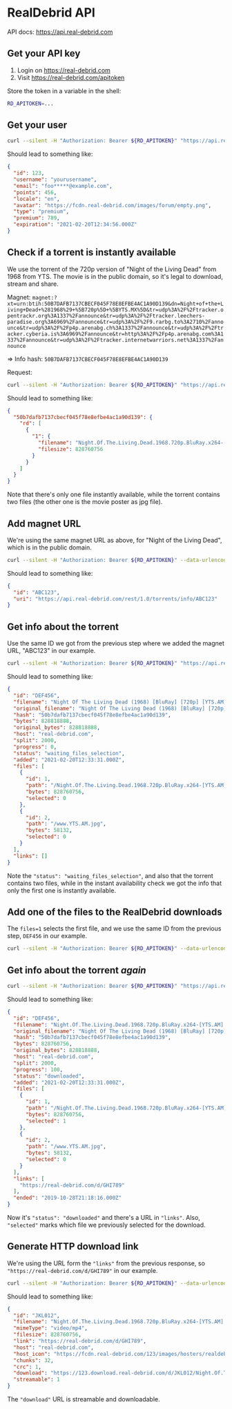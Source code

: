 # RealDebrid API

API docs: <https://api.real-debrid.com>

## Get your API key

1. Login on <https://real-debrid.com>
2. Visit <https://real-debrid.com/apitoken>

Store the token in a variable in the shell:

```bash
RD_APITOKEN=...
```

## Get your user

```bash
curl --silent -H "Authorization: Bearer ${RD_APITOKEN}" "https://api.real-debrid.com/rest/1.0/user" | jq .
```

Should lead to something like:

```json
{
  "id": 123,
  "username": "yourusername",
  "email": "foo*****@example.com",
  "points": 456,
  "locale": "en",
  "avatar": "https://fcdn.real-debrid.com/images/forum/empty.png",
  "type": "premium",
  "premium": 789,
  "expiration": "2021-02-20T12:34:56.000Z"
}
```

## Check if a torrent is instantly available

We use the torrent of the 720p version of "Night of the Living Dead" from 1968 from YTS. The movie is in the public domain, so it's legal to download, stream and share.

Magnet: `magnet:?xt=urn:btih:50B7DAFB7137CBECF045F78E8EFBE4AC1A90D139&dn=Night+of+the+Living+Dead+%281968%29+%5B720p%5D+%5BYTS.MX%5D&tr=udp%3A%2F%2Ftracker.opentrackr.org%3A1337%2Fannounce&tr=udp%3A%2F%2Ftracker.leechers-paradise.org%3A6969%2Fannounce&tr=udp%3A%2F%2F9.rarbg.to%3A2710%2Fannounce&tr=udp%3A%2F%2Fp4p.arenabg.ch%3A1337%2Fannounce&tr=udp%3A%2F%2Ftracker.cyberia.is%3A6969%2Fannounce&tr=http%3A%2F%2Fp4p.arenabg.com%3A1337%2Fannounce&tr=udp%3A%2F%2Ftracker.internetwarriors.net%3A1337%2Fannounce`

=> Info hash: `50B7DAFB7137CBECF045F78E8EFBE4AC1A90D139`

Request:

```bash
curl --silent -H "Authorization: Bearer ${RD_APITOKEN}" "https://api.real-debrid.com/rest/1.0/torrents/instantAvailability/50B7DAFB7137CBECF045F78E8EFBE4AC1A90D139" | jq .
```

Should lead to something like:

```json
{
  "50b7dafb7137cbecf045f78e8efbe4ac1a90d139": {
    "rd": [
      {
        "1": {
          "filename": "Night.Of.The.Living.Dead.1968.720p.BluRay.x264-[YTS.AM].mp4",
          "filesize": 828760756
        }
      }
    ]
  }
}
```

Note that there's only one file instantly available, while the torrent contains two files (the other one is the movie poster as jpg file).

## Add magnet URL

We're using the same magnet URL as above, for "Night of the Living Dead", which is in the public domain.

```bash
curl --silent -H "Authorization: Bearer ${RD_APITOKEN}" --data-urlencode magnet="magnet:?xt=urn:btih:50B7DAFB7137CBECF045F78E8EFBE4AC1A90D139&dn=Night+of+the+Living+Dead+%281968%29+%5B720p%5D+%5BYTS.MX%5D&tr=udp%3A%2F%2Ftracker.opentrackr.org%3A1337%2Fannounce&tr=udp%3A%2F%2Ftracker.leechers-paradise.org%3A6969%2Fannounce&tr=udp%3A%2F%2F9.rarbg.to%3A2710%2Fannounce&tr=udp%3A%2F%2Fp4p.arenabg.ch%3A1337%2Fannounce&tr=udp%3A%2F%2Ftracker.cyberia.is%3A6969%2Fannounce&tr=http%3A%2F%2Fp4p.arenabg.com%3A1337%2Fannounce&tr=udp%3A%2F%2Ftracker.internetwarriors.net%3A1337%2Fannounce" "https://api.real-debrid.com/rest/1.0/torrents/addMagnet" | jq .
```

Should lead to something like:

```json
{
  "id": "ABC123",
  "uri": "https://api.real-debrid.com/rest/1.0/torrents/info/ABC123"
}
```

## Get info about the torrent

Use the same ID we got from the previous step where we added the magnet URL, "ABC123" in our example.

```bash
curl --silent -H "Authorization: Bearer ${RD_APITOKEN}" "https://api.real-debrid.com/rest/1.0/torrents/info/ABC123" | jq .
```

Should lead to something like:

```json
{
  "id": "DEF456",
  "filename": "Night Of The Living Dead (1968) [BluRay] [720p] [YTS.AM]",
  "original_filename": "Night Of The Living Dead (1968) [BluRay] [720p] [YTS.AM]",
  "hash": "50b7dafb7137cbecf045f78e8efbe4ac1a90d139",
  "bytes": 828818888,
  "original_bytes": 828818888,
  "host": "real-debrid.com",
  "split": 2000,
  "progress": 0,
  "status": "waiting_files_selection",
  "added": "2021-02-20T12:33:31.000Z",
  "files": [
    {
      "id": 1,
      "path": "/Night.Of.The.Living.Dead.1968.720p.BluRay.x264-[YTS.AM].mp4",
      "bytes": 828760756,
      "selected": 0
    },
    {
      "id": 2,
      "path": "/www.YTS.AM.jpg",
      "bytes": 58132,
      "selected": 0
    }
  ],
  "links": []
}
```

Note the `"status": "waiting_files_selection"`, and also that the torrent contains two files, while in the instant availability check we got the info that only the first one is instantly available.

## Add one of the files to the RealDebrid downloads

The `files=1` selects the first file, and we use the same ID from the previous step, `DEF456` in our example.

```bash
curl --silent -H "Authorization: Bearer ${RD_APITOKEN}" --data-urlencode files=1 "https://api.real-debrid.com/rest/1.0/torrents/selectFiles/DEF456" | jq .
```

## Get info about the torrent *again*

```bash
curl --silent -H "Authorization: Bearer ${RD_APITOKEN}" "https://api.real-debrid.com/rest/1.0/torrents/info/DEF456" | jq .
```

Should lead to something like:

```json
{
  "id": "DEF456",
  "filename": "Night.Of.The.Living.Dead.1968.720p.BluRay.x264-[YTS.AM].mp4",
  "original_filename": "Night Of The Living Dead (1968) [BluRay] [720p] [YTS.AM]",
  "hash": "50b7dafb7137cbecf045f78e8efbe4ac1a90d139",
  "bytes": 828760756,
  "original_bytes": 828818888,
  "host": "real-debrid.com",
  "split": 2000,
  "progress": 100,
  "status": "downloaded",
  "added": "2021-02-20T12:33:31.000Z",
  "files": [
    {
      "id": 1,
      "path": "/Night.Of.The.Living.Dead.1968.720p.BluRay.x264-[YTS.AM].mp4",
      "bytes": 828760756,
      "selected": 1
    },
    {
      "id": 2,
      "path": "/www.YTS.AM.jpg",
      "bytes": 58132,
      "selected": 0
    }
  ],
  "links": [
    "https://real-debrid.com/d/GHI789"
  ],
  "ended": "2019-10-28T21:18:16.000Z"
}

```

Now it's `"status": "downloaded"` and there's a URL in `"links"`. Also, `"selected"` marks which file we previously selected for the download.

## Generate HTTP download link

We're using the URL form the `"links"` from the previous response, so `"https://real-debrid.com/d/GHI789"` in our example.

```bash
curl --silent -H "Authorization: Bearer ${RD_APITOKEN}" --data-urlencode "link=https://real-debrid.com/d/GHI789" "https://api.real-debrid.com/rest/1.0/unrestrict/link" | jq .
```

Should lead to something like:

```json
{
  "id": "JKL012",
  "filename": "Night.Of.The.Living.Dead.1968.720p.BluRay.x264-[YTS.AM].mp4",
  "mimeType": "video/mp4",
  "filesize": 828760756,
  "link": "https://real-debrid.com/d/GHI789",
  "host": "real-debrid.com",
  "host_icon": "https://fcdn.real-debrid.com/123/images/hosters/realdebrid.png",
  "chunks": 32,
  "crc": 1,
  "download": "https://123.download.real-debrid.com/d/JKL012/Night.Of.The.Living.Dead.1968.720p.BluRay.x264-%5BYTS.AM%5D.mp4",
  "streamable": 1
}
```

The `"download"` URL is streamable and downloadable.
